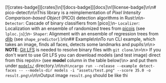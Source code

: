 [![crates-badge]][crates]\n[![docs-badge]][docs]\n![license-badge]\n\n# pico-detect\n\nThis library is a reimplementation of _Pixel Intensity Comparison-based Object_ (PICO) detection algorithms in Rust:\n\n- `Detector`: Cascade of binary classifiers from [pico];\n- `Localizer`: Localization with an ensemble of randomized trees from [picojs](https://github.com/nenadmarkus/picojs) (see `lploc.js`);\n- `Shaper`: Alignment with an ensemble of regression trees from [dlib](https://github.com/davisking/dlib) (see `shape_predictor`).\n\n## Example\n\nTo run CLI example, which takes an image, finds all faces, detects some landmarks and pupils:\n\n> **NOTE**: [Git LFS](https://git-lfs.github.com/) is needed to resolve binary files with `git clone`.\n>\n> If you don't want to use Git LFS you can download models (and test image) direct from this repo\n> (see **model** column in the table below)\n> and put them under [`models/`](./models) directory.\n\n```sh\ncargo run --release --example detect-faces -- --models-dir models -i "assets/test.png" --score 35.0 -o result.png\n```\n\nOutput image `result.png` should be like thi
